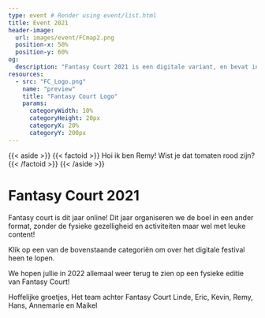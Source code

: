 ```yaml
---
type: event # Render using event/list.html
title: Event 2021
header-image:
  url: images/event/FCmap2.png
  position-x: 50%
  position-y: 60%
og:
  description: "Fantasy Court 2021 is een digitale variant, en bevat informatie over standhouders en acts die normaliter ons fysieke festival zouden hebben bijgewoond."
resources:
  - src: "FC_Logo.png"
    name: "preview"
    title: "Fantasy Court Logo"
    params:
      categoryWidth: 10%
      categoryHeight: 20px
      categoryX: 20%
      categoryY: 200px
---
```


{{< aside >}}
    {{< factoid >}}
        Hoi ik ben Remy! Wist je dat tomaten rood zijn?
    {{< /factoid >}}
{{< /aside >}}
# Fantasy Court 2021
Fantasy court is dit jaar online!
Dit jaar organiseren we de boel in een ander format, zonder de fysieke gezelligheid en activiteiten maar wel met leuke content!

Klik op een van de bovenstaande categoriën om over het digitale festival heen te lopen.

We hopen jullie in 2022 allemaal weer terug te zien op een fysieke editie van Fantasy Court!


Hoffelijke groetjes,
Het team achter Fantasy Court
Linde, Eric, Kevin, Remy, Hans, Annemarie en Maikel


